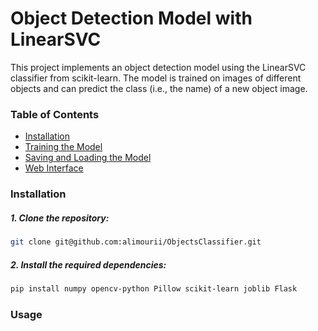 
# Object Detection Model with LinearSVC

This project implements an object detection model using the LinearSVC classifier from scikit-learn.
The model is trained on images of different objects and can predict the class (i.e., the name) of a new object image.

### Table of Contents
- [Installation](Installation)
- [Training the Model](Training-the-Model)
- [Saving and Loading the Model](Saving-and-Loading-the-Model)
- [Web Interface](Web-Interface)

### Installation
##### 1. Clone the repository:
```bash
git clone git@github.com:alimourii/ObjectsClassifier.git
```
##### 2. Install the required dependencies:
```bash
pip install numpy opencv-python Pillow scikit-learn joblib Flask
```
### Usage

